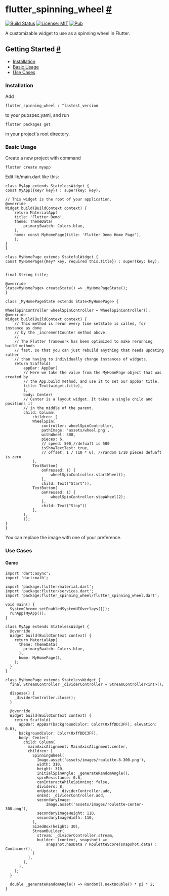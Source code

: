 flutter\_spinning\_wheel [#](#flutter_spinning_wheel)
=====================================================

[![Build Status](https://travis-ci.com/davidanaya/flutter-spinning-wheel.svg?branch=master)](https://travis-ci.com/davidanaya/flutter-spinning-wheel) [![License: MIT](https://img.shields.io/badge/License-MIT-yellow.svg)](https://opensource.org/licenses/MIT) [![Pub](https://img.shields.io/pub/v/flutter_spinning_wheel.svg)](https://pub.dartlang.org/packages/flutter_spinning_wheel)

A customizable widget to use as a spinning wheel in Flutter.

Getting Started [#](#getting-started)
-------------------------------------

*   [Installation](#installation)
*   [Basic Usage](#basic-usage)
*   [Use Cases](#use-cases)

### Installation 

Add

    
    flutter_spinning_wheel : ^lastest_version
    
    



to your pubspec.yaml, and run

    flutter packages get
    



in your project's root directory.

### Basic Usage

Create a new project with command

    flutter create myapp
    



Edit lib/main.dart like this:

    class MyApp extends StatelessWidget {
    const MyApp({Key? key}) : super(key: key);

    // This widget is the root of your application.
    @override
    Widget build(BuildContext context) {
        return MaterialApp(
        title: 'Flutter Demo',
        theme: ThemeData(
            primarySwatch: Colors.blue,
        ),
        home: const MyHomePage(title: 'Flutter Demo Home Page'),
        );
    }
    }

    class MyHomePage extends StatefulWidget {
    const MyHomePage({Key? key, required this.title}) : super(key: key);


    final String title;

    @override
    State<MyHomePage> createState() => _MyHomePageState();
    }

    class _MyHomePageState extends State<MyHomePage> {
    
    WheelSpinController wheelSpinController = WheelSpinController();
    @override
    Widget build(BuildContext context) {
        // This method is rerun every time setState is called, for instance as done
        // by the _incrementCounter method above.
        //
        // The Flutter framework has been optimized to make rerunning build methods
        // fast, so that you can just rebuild anything that needs updating rather
        // than having to individually change instances of widgets.
        return Scaffold(
            appBar: AppBar(
            // Here we take the value from the MyHomePage object that was created by
            // the App.build method, and use it to set our appbar title.
            title: Text(widget.title),
            ),
            body: Center(
            // Center is a layout widget. It takes a single child and positions it
            // in the middle of the parent.
            child: Column(
                children: [
                WheelSpin(
                    controller: wheelSpinController,
                    pathImage: 'assets/wheel.png',
                    withWheel: 300,
                    pieces: 6,
                    // speed: 500,//defuaft is 500
                    isShowTextTest: true,
                    // offset: 1 / (10 * 6), //random 1/10 pieces defuaft is zero
                ),
                TextButton(
                    onPressed: () {
                        wheelSpinController.startWheel();
                    },
                    child: Text("Start")),
                TextButton(
                    onPressed: () {
                        wheelSpinController.stopWheel(2);
                    },
                    child: Text("Stop"))
                ],
            ),
            ));
    }
    }



You can replace the image with one of your preference.



### Use Cases

#### Game

    import 'dart:async';
    import 'dart:math';
    
    import 'package:flutter/material.dart';
    import 'package:flutter/services.dart';
    import 'package:flutter_spinning_wheel/flutter_spinning_wheel.dart';
    
    void main() {
      SystemChrome.setEnabledSystemUIOverlays([]);
      runApp(MyApp());
    }
    
    class MyApp extends StatelessWidget {
      @override
      Widget build(BuildContext context) {
        return MaterialApp(
          theme: ThemeData(
            primarySwatch: Colors.blue,
          ),
          home: MyHomePage(),
        );
      }
    }
    
    class MyHomePage extends StatelessWidget {
      final StreamController _dividerController = StreamController<int>();
    
      dispose() {
        _dividerController.close();
      }
    
      @override
      Widget build(BuildContext context) {
        return Scaffold(
          appBar: AppBar(backgroundColor: Color(0xffDDC3FF), elevation: 0.0),
          backgroundColor: Color(0xffDDC3FF),
          body: Center(
            child: Column(
              mainAxisAlignment: MainAxisAlignment.center,
              children: [
                SpinningWheel(
                  Image.asset('assets/images/roulette-8-300.png'),
                  width: 310,
                  height: 310,
                  initialSpinAngle: _generateRandomAngle(),
                  spinResistance: 0.6,
                  canInteractWhileSpinning: false,
                  dividers: 8,
                  onUpdate: _dividerController.add,
                  onEnd: _dividerController.add,
                  secondaryImage:
                      Image.asset('assets/images/roulette-center-300.png'),
                  secondaryImageHeight: 110,
                  secondaryImageWidth: 110,
                ),
                SizedBox(height: 30),
                StreamBuilder(
                  stream: _dividerController.stream,
                  builder: (context, snapshot) =>
                      snapshot.hasData ? RouletteScore(snapshot.data) : Container(),
                )
              ],
            ),
          ),
        );
      }
    
      double _generateRandomAngle() => Random().nextDouble() * pi * 2;
    }
    
   
    



